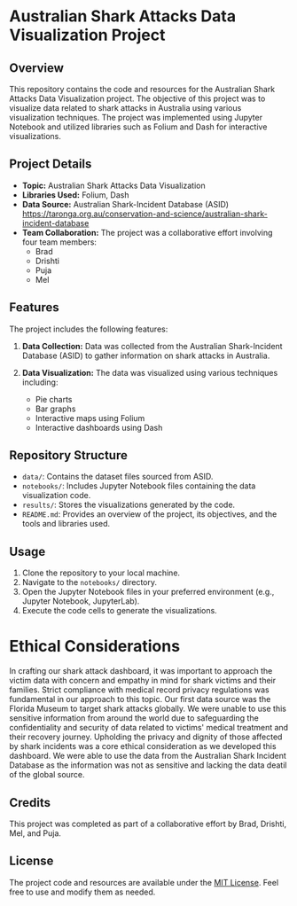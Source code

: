 # Australian Shark Attacks Data Visualization Project

## Overview

This repository contains the code and resources for the Australian Shark Attacks Data Visualization project. The objective of this project was to visualize data related to shark attacks in Australia using various visualization techniques. The project was implemented using Jupyter Notebook and utilized libraries such as Folium and Dash for interactive visualizations.

## Project Details

- **Topic:** Australian Shark Attacks Data Visualization
- **Libraries Used:** Folium, Dash
- **Data Source:** Australian Shark-Incident Database (ASID)
https://taronga.org.au/conservation-and-science/australian-shark-incident-database
- **Team Collaboration:** The project was a collaborative effort involving four team members:
  - Brad
  - Drishti
  - Puja
  - Mel

## Features

The project includes the following features:

1. **Data Collection:** Data was collected from the Australian Shark-Incident Database (ASID) to gather information on shark attacks in Australia.

2. **Data Visualization:** The data was visualized using various techniques including:
   - Pie charts
   - Bar graphs
   - Interactive maps using Folium
   - Interactive dashboards using Dash

## Repository Structure

- `data/`: Contains the dataset files sourced from ASID.
- `notebooks/`: Includes Jupyter Notebook files containing the data visualization code.
- `results/`: Stores the visualizations generated by the code.
- `README.md`: Provides an overview of the project, its objectives, and the tools and libraries used.

## Usage

1. Clone the repository to your local machine.
2. Navigate to the `notebooks/` directory.
3. Open the Jupyter Notebook files in your preferred environment (e.g., Jupyter Notebook, JupyterLab).
4. Execute the code cells to generate the visualizations.

# Ethical Considerations

In crafting our shark attack dashboard, it was important to approach the victim data with concern and empathy in mind for shark victims and their families. Strict compliance with medical record privacy regulations was fundamental in our approach to this topic. Our first data source was the Florida Museum to target shark attacks globally. We were unable to use this sensitive information from around the world due to safeguarding the confidentiality and security of data related to victims' medical treatment and their recovery journey. Upholding the privacy and dignity of those affected by shark incidents was a core ethical consideration as we developed this dashboard. We were able to use the data from the Australian Shark Incident Database as the information was not as sensitive and lacking the data deatil of the global source.

## Credits

This project was completed as part of a collaborative effort by Brad, Drishti, Mel, and Puja.

## License

The project code and resources are available under the [MIT License](LICENSE). Feel free to use and modify them as needed.
